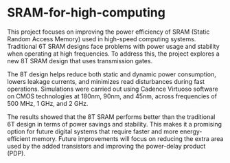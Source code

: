 # SRAM-for-high-computing

This project focuses on improving the power efficiency of SRAM (Static Random Access Memory) used in high-speed computing systems. Traditional 6T SRAM designs face problems with power usage and stability when operating at high frequencies. To address this, the project explores a new 8T SRAM design that uses transmission gates.

The 8T design helps reduce both static and dynamic power consumption, lowers leakage currents, and minimizes read disturbances during fast operations. Simulations were carried out using Cadence Virtuoso software on CMOS technologies at 180nm, 90nm, and 45nm, across frequencies of 500 MHz, 1 GHz, and 2 GHz.

The results showed that the 8T SRAM performs better than the traditional 6T design in terms of power savings and stability. This makes it a promising option for future digital systems that require faster and more energy-efficient memory. Future improvements will focus on reducing the extra area used by the added transistors and improving the power-delay product (PDP).
